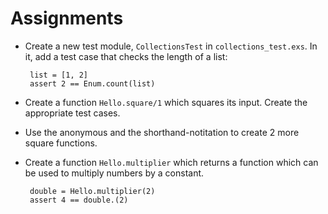 # Assignments

 * Create a new test module, `CollectionsTest` in
   `collections_test.exs`. In it, add a test case that checks the
   length of a list:

        list = [1, 2]
        assert 2 == Enum.count(list)

 * Create a function `Hello.square/1` which squares its input. Create
   the appropriate test cases.

 * Use the anonymous and the shorthand-notitation to create 2 more
   square functions.

 * Create a function `Hello.multiplier` which returns a function which
   can be used to multiply numbers by a constant.

        double = Hello.multiplier(2)
        assert 4 == double.(2)
